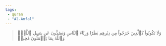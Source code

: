 ```yaml
---
tags: 
 - quran 
 - "Al-Anfal"
---
```


> وَلَا تَكُونُواْ كَٱلَّذِينَ خَرَجُواْ مِن دِيَٰرِهِم بَطَرٗا وَرِئَآءَ ٱلنَّاسِ وَيَصُدُّونَ عَن سَبِيلِ ٱللَّهِۚ وَٱللَّهُ بِمَا يَعۡمَلُونَ مُحِيطٞ
